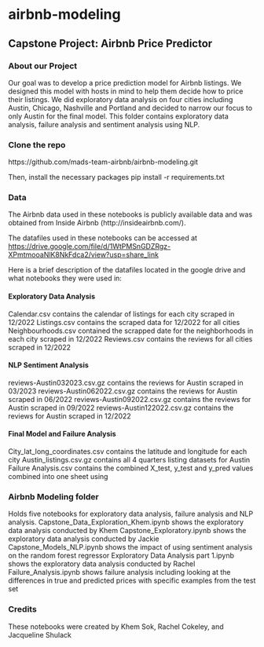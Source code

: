 # airbnb-modeling
<h2>Capstone Project: Airbnb Price Predictor</h2>
<h3>About our Project</h3>
Our goal was to develop a price prediction model for Airbnb listings. We designed this model with hosts in mind to help them decide how to price their listings. We did exploratory data analysis on four cities including Austin, Chicago, Nashville and Portland and decided to narrow our focus to only Austin for the final model. This folder contains exploratory data analysis, failure analysis and sentiment analysis using NLP.

<h3>Clone the repo</h3>
https://github.com/mads-team-airbnb/airbnb-modeling.git

Then, install the necessary packages
pip install -r requirements.txt

<h3>Data</h3>
The Airbnb data used in these notebooks is publicly available data and was obtained from Inside Airbnb (http://insideairbnb.com/).

The datafiles used in these notebooks can be accessed at https://drive.google.com/file/d/1WtPMSnGDZRgz-XPmtmooaNlK8NkFdca2/view?usp=share_link

Here is a brief description of the datafiles located in the google drive and what notebooks they were used in:

<h4>Exploratory Data Analysis</h4>
Calendar.csv contains the calendar of listings for each city scraped in 12/2022
Listings.csv contains the scraped data for 12/2022 for all cities
Neighbourhoods.csv contained the scrapped date for the neighborhoods in each city scraped in 12/2022 
Reviews.csv contains the reviews for all cities scraped in 12/2022

<h4>NLP Sentiment Analysis</h4>
reviews-Austin032023.csv.gz contains the reviews for Austin scraped in 03/2023 
reviews-Austin062022.csv.gz contains the reviews for Austin scraped in 06/2022
reviews-Austin092022.csv.gz contains the reviews for Austin scraped in 09/2022
reviews-Austin122022.csv.gz contains the reviews for Austin scraped in 12/2022

<h4>Final Model and Failure Analysis</h4>
City_lat_long_coordinates.csv contains the latitude and longitude for each city
Austin_listings.csv.gz contains all 4 quarters listing datasets for Austin 
Failure Analysis.csv contains the combined X_test, y_test and y_pred values combined into one sheet using 

<h3>Airbnb Modeling folder</h3>
Holds five notebooks for exploratory data analysis, failure analysis and NLP analysis.
Capstone_Data_Exploration_Khem.ipynb shows the exploratory data analysis conducted by Khem
Capstone_Exploratory.ipynb shows  the exploratory data analysis conducted by Jackie
Capstone_Models_NLP.ipynb shows the impact of using sentiment analysis on the random forest regressor
Exploratory Data Analysis part 1.ipynb shows the exploratory data analysis conducted by Rachel
Failure_Analysis.ipynb shows failure analysis including looking at the differences in true and predicted prices with specific examples from the test set

<h3>Credits</h3>
These notebooks were created by Khem Sok, Rachel Cokeley, and Jacqueline Shulack

